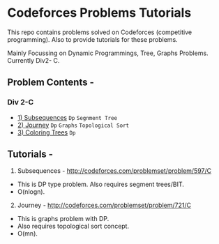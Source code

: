 # Codeforces Problems Tutorials 
This repo contains problems solved on Codeforces (competitive programming).
Also to provide tutorials for these problems.

Mainly Focussing on Dynamic Programmings, Tree, Graphs Problems. 
Currently Div2- C.

## Problem Contents - 
### Div 2-C 
* [1) Subsequences](http://codeforces.com/problemset/problem/597/C) `Dp` `Segnment Tree`
* [2) Journey](http://codeforces.com/problemset/problem/721/C) `Dp` `Graphs` `Topological Sort`
* [3) Coloring Trees](http://codeforces.com/problemset/problem/711/C) `Dp`

## Tutorials - 
1) Subsequences - http://codeforces.com/problemset/problem/597/C
  - This is DP type problem. Also requires segment trees/BIT. 
  - O(nlogn).			
2) Journey - http://codeforces.com/problemset/problem/721/C
  - This is graphs problem with DP.
  - Also requires topological sort concept.
  - O(mn).
